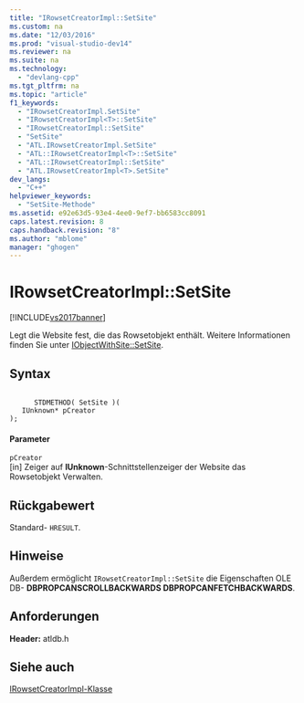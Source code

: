 ```yaml
---
title: "IRowsetCreatorImpl::SetSite"
ms.custom: na
ms.date: "12/03/2016"
ms.prod: "visual-studio-dev14"
ms.reviewer: na
ms.suite: na
ms.technology: 
  - "devlang-cpp"
ms.tgt_pltfrm: na
ms.topic: "article"
f1_keywords: 
  - "IRowsetCreatorImpl.SetSite"
  - "IRowsetCreatorImpl<T>::SetSite"
  - "IRowsetCreatorImpl::SetSite"
  - "SetSite"
  - "ATL.IRowsetCreatorImpl.SetSite"
  - "ATL::IRowsetCreatorImpl<T>::SetSite"
  - "ATL::IRowsetCreatorImpl::SetSite"
  - "ATL.IRowsetCreatorImpl<T>.SetSite"
dev_langs: 
  - "C++"
helpviewer_keywords: 
  - "SetSite-Methode"
ms.assetid: e92e63d5-93e4-4ee0-9ef7-bb6583cc8091
caps.latest.revision: 8
caps.handback.revision: "8"
ms.author: "mblome"
manager: "ghogen"
---
```

# IRowsetCreatorImpl::SetSite
[!INCLUDE[vs2017banner](../../assembler/inline/includes/vs2017banner.md)]

Legt die Website fest, die das Rowsetobjekt enthält.  Weitere Informationen finden Sie unter [IObjectWithSite::SetSite](http://msdn.microsoft.com/library/windows/desktop/ms683869).  
  
## Syntax  
  
```  
  
      STDMETHOD( SetSite )(  
   IUnknown* pCreator   
);  
```  
  
#### Parameter  
 `pCreator`  
 \[in\] Zeiger auf **IUnknown**\-Schnittstellenzeiger der Website das Rowsetobjekt Verwalten.  
  
## Rückgabewert  
 Standard\- `HRESULT`.  
  
## Hinweise  
 Außerdem ermöglicht `IRowsetCreatorImpl::SetSite` die Eigenschaften OLE DB\- **DBPROPCANSCROLLBACKWARDS DBPROPCANFETCHBACKWARDS**.  
  
## Anforderungen  
 **Header:** atldb.h  
  
## Siehe auch  
 [IRowsetCreatorImpl\-Klasse](../../data/oledb/irowsetcreatorimpl-class.md)